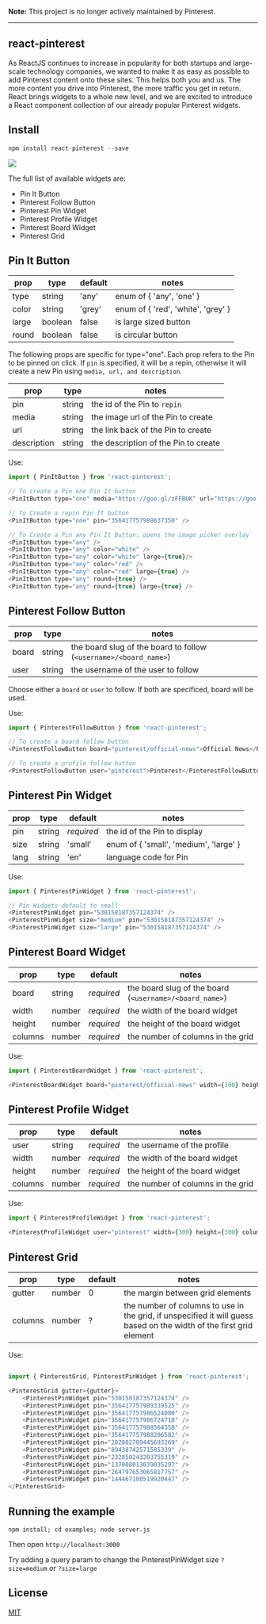 **Note:** This project is no longer actively maintained by Pinterest.

---

## react-pinterest

As ReactJS continues to increase in popularity for both startups and large-scale technology companies, we wanted to make it as easy as possible to add Pinterest content onto these sites. This helps both you and us. The more content you drive into Pinterest, the more traffic you get in return. React brings widgets to a whole new level, and we are excited to introduce a React component collection of our already popular Pinterest widgets.

## Install

``` js
npm install react-pinterest --save
```

![](https://raw.githubusercontent.com/pinterest/react-pinterest/master/examples/images/demo.png)

The full list of available widgets are:
  - Pin It Button
  - Pinterest Follow Button
  - Pinterest Pin Widget
  - Pinterest Profile Widget
  - Pinterest Board Widget
  - Pinterest Grid

## Pin It Button

prop  | type    | default | notes
------| ------- | ------- | ----------
type  | string  | 'any'   | enum of { 'any', 'one' }
color | string  | 'grey'  | enum of { 'red', 'white', 'grey' }
large | boolean | false   | is large sized button
round | boolean | false   | is circular button

The following props are specific for type="one". Each prop refers to the Pin to be pinned on click. If `pin` is specified, it will be a repin, otherwise it will create a new Pin using `media, url, and description`.

prop        | type   | notes
----------- |------- | ----------
pin         | string | the id of the Pin to `repin`
media       | string | the image url of the Pin to create
url         | string | the link back of the Pin to create
description | string | the description of the Pin to create

Use: 
``` js
import { PinItButton } from 'react-pinterest';

// To create a Pin one Pin It button
<PinItButton type="one" media="https://goo.gl/zFFBUK" url="https://goo.gl/hQmcWP" description="Example Stuff"/>

// To Create a repin Pin It button
<PinItButton type="one" pin="356417757988637350" />

// To Create a Pin any Pin It Button: opens the image picker overlay
<PinItButton type="any" />
<PinItButton type="any" color="white" />
<PinItButton type="any" color="white" large={true}/>
<PinItButton type="any" color="red" />
<PinItButton type="any" color="red" large={true} />
<PinItButton type="any" round={true} />
<PinItButton type="any" round={true} large={true} />
```

## Pinterest Follow Button

prop  | type   | notes
----- | ------ | ----------
board | string | the board slug of the board to follow (`<username>/<board_name>`)
user  | string | the username of the user to follow

Choose either a `board` or `user` to follow. If both are specificed, board will be used.

Use:
``` js
import { PinterestFollowButton } from 'react-pinterest';

// To create a board follow button
<PinterestFollowButton board="pinterest/official-news">Official News</PinterestFollowButton>

// To create a profile follow button
<PinterestFollowButton user="pinterest">Pinterest</PinterestFollowButton>
```

## Pinterest Pin Widget

prop | type   | default    | notes
---- | ------ | ---------- | ----------
pin  | string | *required* | the id of the Pin to display
size | string | 'small'    | enum of { 'small', 'medium', 'large' }
lang | string | 'en'       | language code for Pin
 
Use:
``` js
import { PinterestPinWidget } from 'react-pinterest';

// Pin Widgets default to small
<PinterestPinWidget pin="530158187357124374" />
<PinterestPinWidget size="medium" pin="530158187357124374" />
<PinterestPinWidget size="large" pin="530158187357124374" />
```

## Pinterest Board Widget

prop    | type   | default    | notes
------- | ------ | ---------- | ----------
board   | string | *required* | the board slug of the board (`<username>/<board_name>`)
width   | number | *required* | the width of the board widget
height  | number | *required* | the height of the board widget
columns | number | *required* | the number of columns in the grid

Use:
``` js
import { PinterestBoardWidget } from 'react-pinterest';

<PinterestBoardWidget board="pinterest/official-news" width={300} height={300} columns={5} />
```

## Pinterest Profile Widget

prop    | type   | default    | notes
------- | ------ | ---------- | ----------
user    | string | *required* | the username of the profile
width   | number | *required* | the width of the board widget
height  | number | *required* | the height of the board widget
columns | number | *required* | the number of columns in the grid

Use:
``` js
import { PinterestProfileWidget } from 'react-pinterest';

<PinterestProfileWidget user="pinterest" width={300} height={300} columns={5} />
```

## Pinterest Grid

prop    | type   | default | notes
------- | ------ | ------- | ----------
gutter  | number | 0       | the margin between grid elements
columns | number | ?       | the number of columns to use in the grid, if unspecified it will guess based on the width of the first grid element

Use:
``` js

import { PinterestGrid, PinterestPinWidget } from 'react-pinterest';

<PinterestGrid gutter={gutter}>
    <PinterestPinWidget pin="530158187357124374" />
    <PinterestPinWidget pin="356417757989339525" />
    <PinterestPinWidget pin="356417757986524080" />
    <PinterestPinWidget pin="356417757986724718" />
    <PinterestPinWidget pin="356417757988564358" />
    <PinterestPinWidget pin="356417757988206582" />
    <PinterestPinWidget pin="202802789445693269" />
    <PinterestPinWidget pin="89438742571585339" />
    <PinterestPinWidget pin="232850243203755319" />
    <PinterestPinWidget pin="137008013639035297" />
    <PinterestPinWidget pin="264797653065817757" />
    <PinterestPinWidget pin="144467100519920447" />
</PinterestGrid>

```
## Running the example

    npm install; cd examples; node server.js

Then open `http://localhost:3000`

Try adding a query param to change the PinterestPinWidget size `?size=medium` or `?size=large`

## License
[MIT](http://isekivacenz.mit-license.org/)
